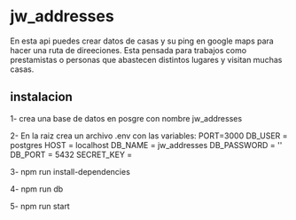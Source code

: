 # jw_addresses
En esta api puedes crear datos de casas y su ping en google maps para hacer una ruta de direeciones. 
Esta pensada para trabajos como prestamistas o personas que abastecen distintos lugares y visitan muchas casas.

## instalacion
1- crea una base de datos en posgre con nombre jw_addresses

2- En la raiz crea un archivo .env con las variables:
PORT=3000
DB_USER = postgres
HOST = localhost
DB_NAME = jw_addresses
DB_PASSWORD = ''
DB_PORT = 5432
SECRET_KEY = 

3- npm run install-dependencies

4- npm run db

5- npm run start
